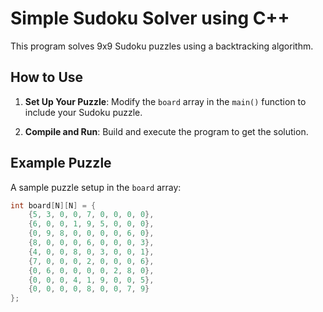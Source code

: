 # Simple Sudoku Solver using C++

This program solves 9x9 Sudoku puzzles using a backtracking algorithm.

## How to Use

1. **Set Up Your Puzzle**: Modify the `board` array in the `main()` function to include your Sudoku puzzle.

2. **Compile and Run**: Build and execute the program to get the solution.

## Example Puzzle

A sample puzzle setup in the `board` array:

```cpp
int board[N][N] = {
    {5, 3, 0, 0, 7, 0, 0, 0, 0},
    {6, 0, 0, 1, 9, 5, 0, 0, 0},
    {0, 9, 8, 0, 0, 0, 0, 6, 0},
    {8, 0, 0, 0, 6, 0, 0, 0, 3},
    {4, 0, 0, 8, 0, 3, 0, 0, 1},
    {7, 0, 0, 0, 2, 0, 0, 0, 6},
    {0, 6, 0, 0, 0, 0, 2, 8, 0},
    {0, 0, 0, 4, 1, 9, 0, 0, 5},
    {0, 0, 0, 0, 8, 0, 0, 7, 9}
};
